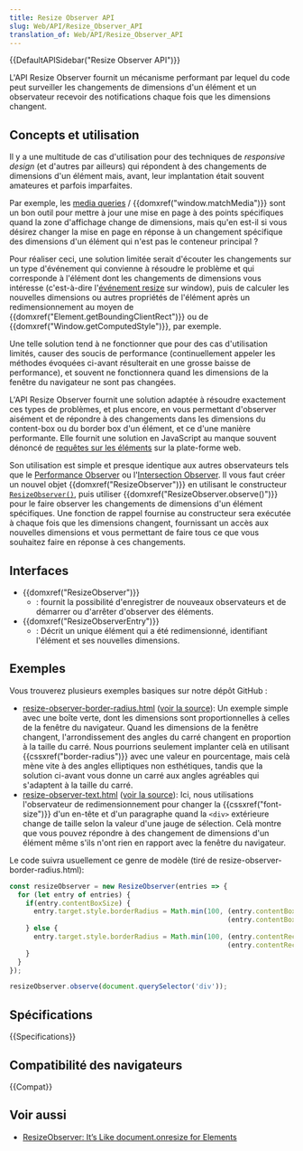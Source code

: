 ```yaml
---
title: Resize Observer API
slug: Web/API/Resize_Observer_API
translation_of: Web/API/Resize_Observer_API
---
```


{{DefaultAPISidebar("Resize Observer API")}}

L'API Resize Observer fournit un mécanisme performant par lequel du code peut surveiller les changements de dimensions d'un élément et un observateur recevoir des notifications chaque fois que les dimensions changent.

## Concepts et utilisation

Il y a une multitude de cas d'utilisation pour des techniques de _responsive design_ (et d'autres par ailleurs) qui répondent à des changements de dimensions d'un élément mais, avant, leur implantation était souvent amateures et parfois imparfaites.

Par exemple, les [media queries](/fr/docs/Web/CSS/Media_Queries) / {{domxref("window.matchMedia")}} sont un bon outil pour mettre à jour une mise en page à des points spécifiques quand la zone d'affichage change de dimensions, mais qu'en est-il si vous désirez changer la mise en page en réponse à un changement spécifique des dimensions d'un élément qui n'est pas le conteneur principal ?

Pour réaliser ceci, une solution limitée serait d'écouter les changements sur un type d'événement qui convienne à résoudre le problème et qui corresponde à l'élément dont les changements de dimensions vous intéresse (c'est-à-dire l'[événement resize](/fr/docs/Web/API/Window/resize_event) sur window), puis de calculer les nouvelles dimensions ou autres propriétés de l'élément après un redimensionnement au moyen de {{domxref("Element.getBoundingClientRect")}} ou de {{domxref("Window.getComputedStyle")}}, par exemple.

Une telle solution tend à ne fonctionner que pour des cas d'utilisation limités, causer des soucis de performance (continuellement appeler les méthodes évoquées ci-avant résulterait en une grosse baisse de performance), et souvent ne fonctionnera quand les dimensions de la fenêtre du navigateur ne sont pas changées.

L'API Resize Observer fournit une solution adaptée à résoudre exactement ces types de problèmes, et plus encore, en vous permettant d'observer aisément et de répondre à des changements dans les dimensions du content-box ou du border box d'un élément, et ce d'une manière performante. Elle fournit une solution en JavaScript au manque souvent dénoncé de [requêtes sur les éléments](https://www.xanthir.com/b4PR0) sur la plate-forme web.

Son utilisation est simple et presque identique aux autres observateurs tels que le [Performance Observer](/fr/docs/Web/API/PerformanceObserver) ou l'[Intersection Observer](/fr/docs/Web/API/Intersection_Observer_API). Il vous faut créer un nouvel objet {{domxref("ResizeObserver")}} en utilisant le constructeur [`ResizeObserver()`](/fr/docs/Web/API/ResizeObserver/ResizeObserver), puis utiliser {{domxref("ResizeObserver.observe()")}} pour le faire observer les changements de dimensions d'un élément spécifiques. Une fonction de rappel fournise au constructeur sera exécutée à chaque fois que les dimensions changent, fournissant un accès aux nouvelles dimensions et vous permettant de faire tous ce que vous souhaitez faire en réponse à ces changements.

## Interfaces

- {{domxref("ResizeObserver")}}
  - : fournit la possibilité d'enregistrer de nouveaux observateurs et de démarrer ou d'arrêter d'observer des éléments.
- {{domxref("ResizeObserverEntry")}}
  - : Décrit un unique élément qui a été redimensionné, identifiant l'élément et ses nouvelles dimensions.

## Exemples

Vous trouverez plusieurs exemples basiques sur notre dépôt GitHub :

- [resize-observer-border-radius.html](https://mdn.github.io/dom-examples/resize-observer/resize-observer-border-radius.html) ([voir la source](https://github.com/mdn/dom-examples/blob/master/resize-observer/resize-observer-border-radius.html)): Un exemple simple avec une boîte verte, dont les dimensions sont proportionnelles à celles de la fenêtre du navigateur. Quand les dimensions de la fenêtre changent, l'arrondissement des angles du carré changent en proportion à la taille du carré. Nous pourrions seulement implanter celà en utilisant {{cssxref("border-radius")}} avec une valeur en pourcentage, mais celà mène vite à des angles elliptiques non esthétiques, tandis que la solution ci-avant vous donne un carré aux angles agréables qui s'adaptent à la taille du carré.
- [resize-observer-text.html](https://mdn.github.io/dom-examples/resize-observer/resize-observer-text.html) ([voir la source](https://github.com/mdn/dom-examples/blob/master/resize-observer/resize-observer-text.html)): Ici, nous utilisations l'observateur de redimensionnement pour changer la {{cssxref("font-size")}} d'un en-tête et d'un paragraphe quand la `<div>` extérieure change de taille selon la valeur d'une jauge de sélection. Celà montre que vous pouvez répondre à des changement de dimensions d'un élément même s'ils n'ont rien en rapport avec la fenêtre du navigateur.

Le code suivra usuellement ce genre de modèle (tiré de resize-observer-border-radius.html):

```js
const resizeObserver = new ResizeObserver(entries => {
  for (let entry of entries) {
    if(entry.contentBoxSize) {
      entry.target.style.borderRadius = Math.min(100, (entry.contentBoxSize.inlineSize/10) +
                                                      (entry.contentBoxSize.blockSize/10)) + 'px';
    } else {
      entry.target.style.borderRadius = Math.min(100, (entry.contentRect.width/10) +
                                                      (entry.contentRect.height/10)) + 'px';
    }
  }
});

resizeObserver.observe(document.querySelector('div'));
```

## Spécifications

{{Specifications}}

## Compatibilité des navigateurs

{{Compat}}

## Voir aussi

- [ResizeObserver: It’s Like document.onresize for Elements](https://developers.google.com/web/updates/2016/10/resizeobserver)
